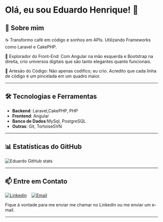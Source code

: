 # Olá, eu sou Eduardo Henrique! 👋

## 📝 Sobre mim
☕ Transformo café em código e sonhos em APIs. Utilizando Frameworks como Laravel e CakePHP.

🚀 Explorador do Front-End: Com Angular na mão esquerda e Bootstrap na direita, crio universos digitais que são tanto elegantes quanto funcionais.

🎨 Artesão do Código: Não apenas codifico; eu crio. Acredito que cada linha de código é um pincelada em um quadro maior.

---

## 🛠️ Tecnologias e Ferramentas

- **Backend**: Laravel,CakePHP,  PHP
- **Frontend**: Angular
- **Banco de Dados**:MySql, PostgreSQL
- **Outras**: Git, TortoiseSVN

---

## 📊 Estatísticas do GitHub
![Eduardo GitHub stats](https://github-readme-stats.vercel.app/api?username=dev-edufreitas&show_icons=true&theme=great-gatsby)

---

## 📫 Entre em Contato

[![Linkedin](https://img.shields.io/badge/LinkedIn-0077B5?style=for-the-badge&logo=linkedin&logoColor=white)](https://www.linkedin.com/in/eduardohfreitas/)&nbsp;&nbsp;&nbsp;&nbsp;[![Email](https://img.shields.io/badge/Email-edu__du%40icloud.com-blue?style=for-the-badge&logo=Apple&logoColor=white)](mailto:edu_du@icloud.com)


Fique à vontade para me enviar me chamar no Linkedin ou me enviar um e-mail.

---

